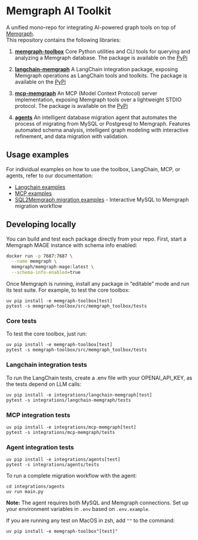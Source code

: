 # Memgraph AI Toolkit

A unified mono-repo for integrating AI-powered graph tools on top of [Memgraph](https://memgraph.com/).  
This repository contains the following libraries:

1. [**memgraph-toolbox**](/memgraph-toolbox/)
   Core Python utilities and CLI tools for querying and analyzing a Memgraph database. The package is available on the [PyPi](https://pypi.org/project/memgraph-toolbox/)

2. [**langchain-memgraph**](/integrations/langchain-memgraph/)
   A LangChain integration package, exposing Memgraph operations as LangChain tools and toolkits. The package is available on the [PyPi](https://pypi.org/project/langchain-memgraph/)

3. [**mcp-memgraph**](/integrations/mcp-memgraph/)
   An MCP (Model Context Protocol) server implementation, exposing Memgraph tools over a lightweight STDIO protocol. The package is available on the [PyPi](https://pypi.org/project/mcp-memgraph/)

4. [**agents**](/agents/sql2memgraph/)
   An intelligent database migration agent that automates the process of migrating from MySQL or Postgresql to Memgraph. Features automated schema analysis, intelligent graph modeling with interactive refinement, and data migration with validation.

## Usage examples

For individual examples on how to use the toolbox, LangChain, MCP, or agents, refer to our documentation:

- [Langchain examples](https://memgraph.com/docs/ai-ecosystem/integrations#langchain)
- [MCP examples](https://memgraph.com/docs/ai-ecosystem/integrations#model-context-protocol-mcp)
- [SQL2Memgraph migration examples](/agents/sql2memgraph/examples/) - Interactive MySQL to Memgraph migration workflow

## Developing locally

You can build and test each package directly from your repo. First, start a Memgraph MAGE instance with schema info enabled:

```bash
docker run -p 7687:7687 \
  --name memgraph \
  memgraph/memgraph-mage:latest \
  --schema-info-enabled=true
```

Once Memgraph is running, install any package in “editable” mode and run its test suite. For example, to test the core toolbox:

```
uv pip install -e memgraph-toolbox[test]
pytest -s memgraph-toolbox/src/memgraph_toolbox/tests
```

### Core tests

To test the core toolbox, just run:

```
uv pip install -e memgraph-toolbox[test]
pytest -s memgraph-toolbox/src/memgraph_toolbox/tests
```

### Langchain integration tests

To run the LangChain tests, create a .env file with your OPENAI_API_KEY, as the tests depend on LLM calls:

```
uv pip install -e integrations/langchain-memgraph[test]
pytest -s integrations/langchain-memgraph/tests
```

### MCP integration tests

```
uv pip install -e integrations/mcp-memgraph[test]
pytest -s integrations/mcp-memgraph/tests
```

### Agent integration tests

```
uv pip install -e integrations/agents[test]
pytest -s integrations/agents/tests
```

To run a complete migration workflow with the agent:

```
cd integrations/agents
uv run main.py
```

**Note:** The agent requires both MySQL and Memgraph connections. Set up your environment variables in `.env` based on `.env.example`.

If you are running any test on MacOS in zsh, add `""` to the command:

```
uv pip install -e memgraph-toolbox"[test]"
```
